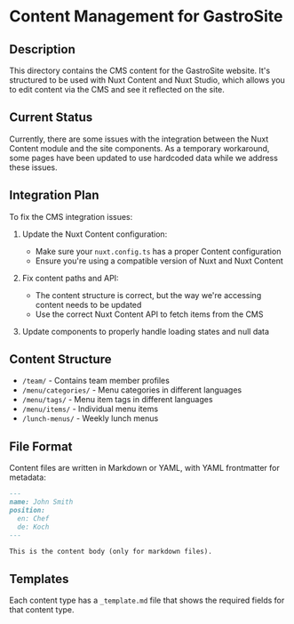 # Content Management for GastroSite

## Description

This directory contains the CMS content for the GastroSite website. It's structured to be used with Nuxt Content and Nuxt Studio, which allows you to edit content via the CMS and see it reflected on the site.

## Current Status

Currently, there are some issues with the integration between the Nuxt Content module and the site components. As a temporary workaround, some pages have been updated to use hardcoded data while we address these issues.

## Integration Plan

To fix the CMS integration issues:

1. Update the Nuxt Content configuration:
   - Make sure your `nuxt.config.ts` has a proper Content configuration
   - Ensure you're using a compatible version of Nuxt and Nuxt Content

2. Fix content paths and API:
   - The content structure is correct, but the way we're accessing content needs to be updated
   - Use the correct Nuxt Content API to fetch items from the CMS

3. Update components to properly handle loading states and null data

## Content Structure

- `/team/` - Contains team member profiles
- `/menu/categories/` - Menu categories in different languages
- `/menu/tags/` - Menu item tags in different languages
- `/menu/items/` - Individual menu items
- `/lunch-menus/` - Weekly lunch menus

## File Format

Content files are written in Markdown or YAML, with YAML frontmatter for metadata:

```md
---
name: John Smith
position:
  en: Chef
  de: Koch
---

This is the content body (only for markdown files).
```

## Templates

Each content type has a `_template.md` file that shows the required fields for that content type.